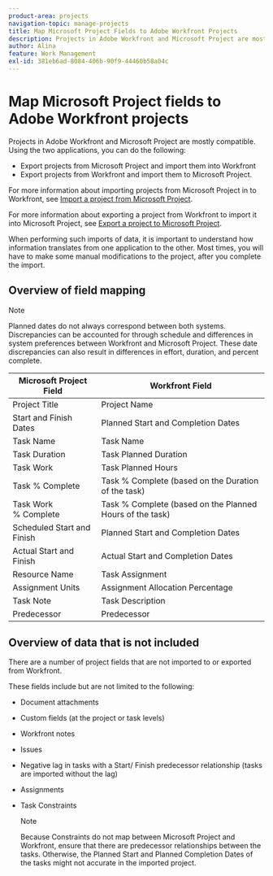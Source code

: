 ```yaml
---
product-area: projects
navigation-topic: manage-projects
title: Map Microsoft Project Fields to Adobe Workfront Projects
description: Projects in Adobe Workfront and Microsoft Project are mostly compatible. This article describes how the most common project fields from the two applications map to one another.
author: Alina
feature: Work Management
exl-id: 381eb6ad-8084-406b-90f9-44460b58a04c
---
```

# Map Microsoft Project fields to Adobe Workfront projects

Projects in Adobe Workfront and Microsoft Project are mostly compatible. Using the two applications, you can do the following:

* Export projects from Microsoft Project and import them into Workfront
* Export projects from Workfront and import them to Microsoft Project.&nbsp;

For more information about importing projects from Microsoft Project in to Workfront, see [Import a project from Microsoft Project](../../../manage-work/projects/create-projects/import-project-from-ms-project.md).

For more information about exporting a project from Workfront to import it into Microsoft Project, see [Export a project to Microsoft Project](../../../manage-work/projects/manage-projects/export-project-to-ms-project.md).

When performing such imports of data, it is important to understand how information translates from one application to the other. Most times, you will have to make some manual modifications to the project, after you complete the import.&nbsp;

## Overview of field mapping

>[!NOTE]
>
>Planned dates do not always correspond&nbsp;between both systems. Discrepancies can be accounted for through schedule and differences in system preferences between Workfront and Microsoft Project. These date discrepancies can&nbsp;also result in differences in effort, duration, and percent complete.

| **Microsoft Project Field** |**Workfront Field** |
|---|---|
| Project Title |Project Name |
| Start and Finish Dates |Planned Start and Completion Dates |
| Task Name |Task Name |
| Task Duration |Task Planned Duration |
| Task Work | Task Planned Hours  |
| Task %&nbsp;Complete |Task % Complete (based on the Duration of the task) |
| Task&nbsp;Work %&nbsp;Complete |Task % Complete (based on the Planned Hours of the task) |
| Scheduled Start and Finish  |Planned Start and Completion Dates |
| Actual&nbsp;Start and Finish |Actual&nbsp;Start&nbsp;and Completion Dates |
| Resource Name |Task Assignment |
| Assignment Units |Assignment Allocation Percentage |
| Task Note |Task Description |
| Predecessor |Predecessor |

## Overview of data that is not included

There are a number of project fields that are&nbsp;not imported to or exported from Workfront.

These fields include but are not limited to the following:

* Document attachments
* Custom fields (at the project or task levels)
* Workfront notes
* Issues
* Negative lag in tasks with a Start/ Finish predecessor relationship (tasks are imported without the lag)
* Assignments
* Task Constraints

  >[!NOTE]
  >
  >Because Constraints do not map between Microsoft Project and Workfront, ensure that there are predecessor relationships between the tasks. Otherwise, the Planned Start and Planned Completion Dates of the tasks might not accurate in the imported project.&nbsp;
